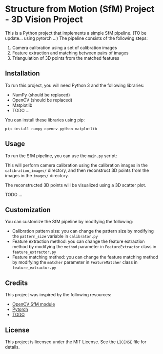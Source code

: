 # Structure from Motion (SfM) Project - 3D Vision Project

This is a Python project that implements a simple SfM pipeline. (TO be update... using pytorch ...) The pipeline consists of the following steps:

1. Camera calibration using a set of calibration images
2. Feature extraction and matching between pairs of images
3. Triangulation of 3D points from the matched features

## Installation

To run this project, you will need Python 3 and the following libraries:

- NumPy (should be replaced)
- OpenCV (should be replaced)
- Matplotlib
- TODO ...

You can install these libraries using pip:

    pip install numpy opencv-python matplotlib

## Usage

To run the SfM pipeline, you can use the `main.py` script:


This will perform camera calibration using the calibration images in the `calibration_images/` directory, and then reconstruct 3D points from the images in the `images/` directory.

The reconstructed 3D points will be visualized using a 3D scatter plot.

TODO ...

## Customization

You can customize the SfM pipeline by modifying the following:

- Calibration pattern size: you can change the pattern size by modifying the `pattern_size` variable in `calibrator.py`
- Feature extraction method: you can change the feature extraction method by modifying the `method` parameter in `FeatureExtractor` class in `feature_extractor.py`
- Feature matching method: you can change the feature matching method by modifying the `matcher` parameter in `FeatureMatcher` class in `feature_extractor.py`

## Credits

This project was inspired by the following resources:

- [OpenCV SfM module](https://docs.opencv.org/4.x/d9/d0c/group__sfm.html)
- [Pytorch](https://pytorch.org/)
- [TODO](https:link)

## License

This project is licensed under the MIT License. See the `LICENSE` file for details.